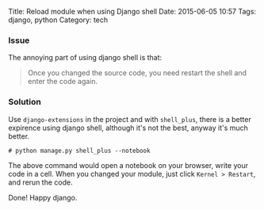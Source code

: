Title: Reload module when using Django shell
Date: 2015-06-05 10:57
Tags: django, python
Category: tech

### Issue
The annoying part of using django shell is that:
> Once you changed the source code, you need restart the shell and enter the code again.


### Solution
Use `django-extensions` in the project and with `shell_plus`, there is a better expirence using django shell, although
it's not the best, anyway it's much better.
```
# python manage.py shell_plus --notebook
```

The above command would open a notebook on your browser, write your code in a cell.
When you changed your module, just click `Kernel > Restart`, and rerun the code.

Done! Happy django.
